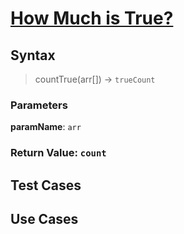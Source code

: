 # [How Much is True?](https://edabit.com/challenge/GLbuMfTtDWwDv2F73)

<!--
  This function takes an array and output the number of how many true in the array.
-->

## Syntax

> countTrue(arr[]) -> `trueCount`

### Parameters

**paramName**: `arr`

<!--
   It is an array contains only true and false.
-->

### Return Value: `count`

<!--
  It is a number of how many true values are in the array
-->

## Test Cases

<!--
Test.assertEquals(countTrue([true, false, false, true, false]), 2)
Test.assertEquals(countTrue([false, false, false, false]), 0)
Test.assertEquals(countTrue([]), 0)
Test.assertEquals(countTrue([false, false, true, true, false, false, false, true, true, true, true, false, true, true, false]), 8)
Test.assertEquals(countTrue([true, false, true, true, false, false, false, false, false]), 3)
Test.assertEquals(countTrue([false, true, true, false, true, true, false, true, false, true, false, true, false, true, false]), 8)
Test.assertEquals(countTrue([true, false, true, true, true, false, true, true, false, false]), 6)
Test.assertEquals(countTrue([false, false, false, false, true, false, true, false, true, false, false]), 3)
Test.assertEquals(countTrue([true, false, false, false, true, false, false, true, false, false, false]), 3)
Test.assertEquals(countTrue([true, true, false, true, false, false, false, false, true, false]), 4)
Test.assertEquals(countTrue([true, false, true, true, false, true, true, true, true, false, true, false, true, false]), 9)
Test.assertEquals(countTrue([true, false, true, true, true, true, false, true, true, false, true, false, false, false, false]), 8)
Test.assertEquals(countTrue([true, true, false, false, false, false, true, false, true, true, false, true]), 6)
-->

## Use Cases

<!--
  array with numbers
  array with strings
  array with objects
  array with arrays inside
-->
